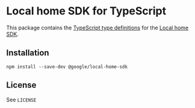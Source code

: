 # Local home SDK for TypeScript

This package contains the [TypeScript type definitions](https://www.typescriptlang.org/docs/handbook/declaration-files/introduction.html)
for the [Local home SDK](https://developers.google.com/actions/smarthome/local-home-sdk).

## Installation

```
npm install --save-dev @google/local-home-sdk
```

## License
See `LICENSE`
